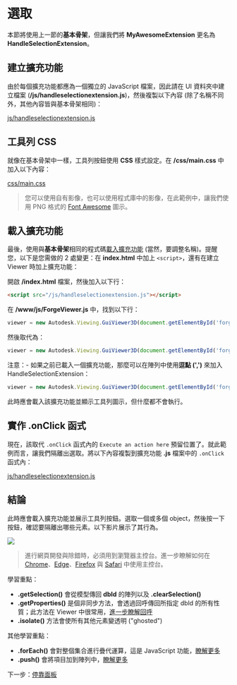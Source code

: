 # 選取

本節將使用上一節的**基本骨架**，但讓我們將 **MyAwesomeExtension** 更名為 **HandleSelectionExtension**。 

## 建立擴充功能

由於每個擴充功能都應為一個獨立的 JavaScript 檔案，因此請在 UI 資料夾中建立檔案 (**/js/handleselectionextension.js**)，然後複製以下內容 (除了名稱不同外，其他內容皆與基本骨架相同)： 

[js/handleselectionextension.js](_snippets/extensions/js/handleselectionextension.1.js ':include :type=code javascript')

## 工具列 CSS

就像在基本骨架中一樣，工具列按鈕使用 **CSS** 樣式設定。在 **/css/main.css** 中加入以下內容：

[css/main.css](_snippets/extensions/css/main.2.css ':include :type=code css')

> 您可以使用自有影像，也可以使用程式庫中的影像，在此範例中，讓我們使用 PNG 格式的 [Font Awesome](https://fontawesome.com/) 圖示。

## 載入擴充功能

最後，使用與**基本骨架**相同的程式碼[載入擴充功能](/zh-TW/viewer/extensions/skeleton?id=loading-the-extension) (當然，要調整名稱)。提醒您，以下是您需做的 2 處變更：在 **index.html** 中加上 `<script>`，還有在建立 Viewer 時加上擴充功能：

 開啟 **/index.html** 檔案，然後加入以下行：

```html
<script src="/js/handleselectionextension.js"></script>
```

在 **/www/js/ForgeViewer.js** 中，找到以下行：

```javascript
viewer = new Autodesk.Viewing.GuiViewer3D(document.getElementById('forgeViewer'));
```

然後取代為：

```javascript
viewer = new Autodesk.Viewing.GuiViewer3D(document.getElementById('forgeViewer'), { extensions: ['HandleSelectionExtension'] });
```

注意：- 如果之前已載入一個擴充功能，那麼可以在陣列中使用**逗點 (',')** 來加入 HandleSelectionExtension：

```javascript
viewer = new Autodesk.Viewing.GuiViewer3D(document.getElementById('forgeViewer'), { extensions: ['MyAwesomeExtension','HandleSelectionExtension'] }); 
```

此時應會載入該擴充功能並顯示工具列圖示，但什麼都不會執行。

## 實作 .onClick 函式

現在，該取代 `.onClick` 函式內的 `Execute an action here` 預留位置了。就此範例而言，讓我們隔離出選取。將以下內容複製到擴充功能 **.js** 檔案中的 `.onClick` 函式內：

[js/handleselectionextension.js](_snippets/extensions/js/handleselectionextension.2.js ':include :type=code javascript')

## 結論

此時應會載入擴充功能並展示工具列按鈕。選取一個或多個 object，然後按一下按鈕，確認要隔離出哪些元素。以下影片展示了其行為。

![](_media/javascript/js_isolate.gif)

> 進行網頁開發與除錯時，必須用到瀏覽器主控台。進一步瞭解如何在 [Chrome](https://developers.google.com/web/tools/chrome-devtools/console/)、[Edge](https://docs.microsoft.com/en-us/microsoft-edge/devtools-guide/console)、[Firefox](https://developer.mozilla.org/en-US/docs/Tools/Web_Console/Opening_the_Web_Console) 與 [Safari](https://developer.apple.com/safari/tools/) 中使用主控台。

學習重點：

- **.getSelection()** 會從模型傳回 **dbId** 的陣列以及 **.clearSelection()**
- **.getProperties()** 是個非同步方法，會透過回呼傳回所指定 dbld 的所有性質；此方法在 Viewer 中很常用，[進一步瞭解回呼](https://developer.mozilla.org/en-US/docs/Glossary/Callback_function)
- **.isolate()** 方法會使所有其他元素變透明 ("ghosted")

其他學習重點：

- **.forEach()** 會對整個集合進行疊代運算，這是 JavaScript 功能，[瞭解更多](https://www.w3schools.com/jsref/jsref_forEach.asp)
- **.push()** 會將項目加到陣列中，[瞭解更多](https://www.w3schools.com/jsref/jsref_push.asp)

下一步：[停靠面板](/zh-TW/viewer/extensions/panel)